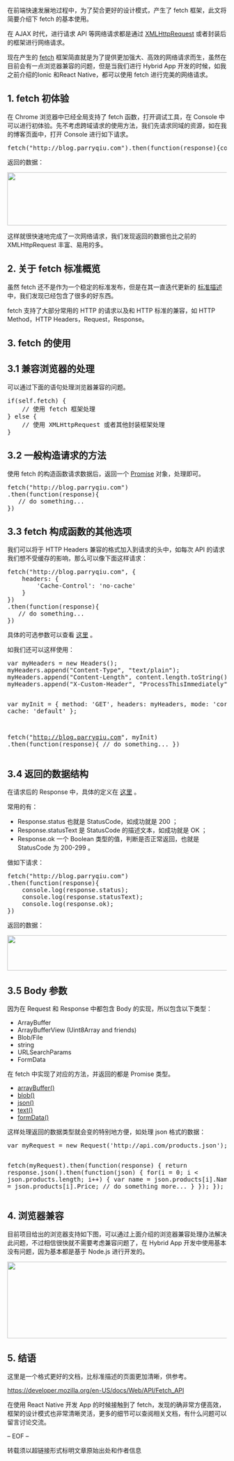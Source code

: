 <div>
 <p>在前端快速发展地过程中，为了契合更好的设计模式，产生了 fetch 框架，此文将简要介绍下 fetch 的基本使用。 </p>

 <div>
  <p> 在 AJAX 时代，进行请求 API 等网络请求都是通过 <a href="http://www.w3school.com.cn/xml/xml_http.asp" target="_blank" rel="nofollow,noindex">XMLHttpRequest</a> 或者封装后的框架进行网络请求。 </p>

  <p> 现在产生的 <a href="https://github.com/github/fetch" target="_blank" rel="nofollow,noindex">fetch</a> 框架简直就是为了提供更加强大、高效的网络请求而生，虽然在目前会有一点浏览器兼容的问题，但是当我们进行 Hybrid App 开发的时候，如我之前介绍的Ionic 和React Native，都可以使用 fetch 进行完美的网络请求。 </p>

 </div>

 <h2 id="articleHeader0">1. fetch 初体验 </h2>

 <p>在 Chrome 浏览器中已经全局支持了 fetch 函数，打开调试工具，在 Console 中可以进行初体验。先不考虑跨域请求的使用方法，我们先请求同域的资源，如在我的博客页面中，打开 Console 进行如下请求。 </p>

 <div>
  <div>
   <pre class="brush:javascript; toolbar: true; auto-links: false;">fetch("http://blog.parryqiu.com").then(function(response){console.log(response)})</pre>
  </div>

 </div>

 <p>返回的数据：</p>

 <p> <img src="http://static.open-open.com/lib/uploadImg/20160202/20160202085857_378.png" class="alignCenter" width="549" height="122"> </p>

 <p>这样就很快速地完成了一次网络请求，我们发现返回的数据也比之前的 XMLHttpRequest 丰富、易用的多。</p>

 <h2 id="articleHeader1">2. 关于 fetch 标准概览 </h2>

 <div>
  <p> 虽然 fetch 还不是作为一个稳定的标准发布，但是在其一直迭代更新的 <a href="https://fetch.spec.whatwg.org/" target="_blank" rel="nofollow,noindex">标准描述</a> 中，我们发现已经包含了很多的好东西。 </p>

  <p>fetch 支持了大部分常用的 HTTP 的请求以及和 HTTP 标准的兼容，如 HTTP Method，HTTP Headers，Request，Response。</p>

 </div>

 <h2 id="articleHeader2">3. fetch 的使用 </h2>

 <h2 id="articleHeader3">3.1 兼容浏览器的处理 </h2>

 <p>可以通过下面的语句处理浏览器兼容的问题。</p>

 <div>
  <div>
   <pre class="brush:javascript; toolbar: true; auto-links: false;">if(self.fetch) {
    // 使用 fetch 框架处理
} else {
    // 使用 XMLHttpRequest 或者其他封装框架处理
}</pre>
  </div>

 </div>

 <h2 id="articleHeader4">3.2 一般构造请求的方法 </h2>

 <p> 使用 fetch 的构造函数请求数据后，返回一个 <a href="https://www.promisejs.org/" target="_blank" rel="nofollow,noindex">Promise</a> 对象，处理即可。 </p>

 <div>
  <div>
   <pre class="brush:javascript; toolbar: true; auto-links: false;">fetch("http://blog.parryqiu.com")
.then(function(response){
   // do something...
})</pre>
  </div>

 </div>

 <h2 id="articleHeader5">3.3 fetch 构成函数的其他选项 </h2>

 <p>我们可以将于 HTTP Headers 兼容的格式加入到请求的头中，如每次 API 的请求我们想不受缓存的影响，那么可以像下面这样请求： </p>

 <div>
  <div>
   <pre class="brush:javascript; toolbar: true; auto-links: false;">fetch("http://blog.parryqiu.com", {
    headers: {
        'Cache-Control': 'no-cache'
    }
})
.then(function(response){
   // do something...
})</pre>
  </div>

 </div>

 <p> 具体的可选参数可以查看 <a href="https://fetch.spec.whatwg.org/#concept-request-initiator" target="_blank" rel="nofollow,noindex">这里</a> 。 </p>

 <p>如我们还可以这样使用：</p>

 <div>
  <div>
   <pre class="brush:javascript; toolbar: true; auto-links: false;">var myHeaders = new Headers();
myHeaders.append("Content-Type", "text/plain");
myHeaders.append("Content-Length", content.length.toString());
myHeaders.append("X-Custom-Header", "ProcessThisImmediately");

var myInit = {
                method: 'GET',
                headers: myHeaders,
                mode: 'cors',
                cache: 'default'
             };

fetch("http://blog.parryqiu.com", myInit)
.then(function(response){
    // do something...
})</pre>
  </div>

 </div>

 <h2 id="articleHeader6">3.4 返回的数据结构 </h2>

 <div>
  <p> 在请求后的 Response 中，具体的定义在 <a href="https://fetch.spec.whatwg.org/#dom-response" target="_blank" rel="nofollow,noindex">这里</a> 。 </p>

  <p>常用的有：</p>

 </div>

 <ul>
  <li> Response.status 也就是 StatusCode，如成功就是 200 ； </li>

  <li> Response.statusText 是 StatusCode 的描述文本，如成功就是 OK ； </li>

  <li> Response.ok 一个 Boolean 类型的值，判断是否正常返回，也就是 StatusCode 为 200-299 。 </li>

 </ul>

 <p>做如下请求： </p>

 <div>
  <div>
   <pre class="brush:javascript; toolbar: true; auto-links: false;">fetch("http://blog.parryqiu.com")
.then(function(response){
    console.log(response.status);
    console.log(response.statusText);
    console.log(response.ok);
})</pre>
  </div>

 </div>

 <p>返回的数据：</p>

 <p> <img src="http://static.open-open.com/lib/uploadImg/20160202/20160202085857_72.png" class="alignCenter" width="549" height="81"> </p>

 <h2 id="articleHeader7">3.5 Body 参数 </h2>

 <p>因为在 Request 和 Response 中都包含 Body 的实现，所以包含以下类型：</p>

 <ul>
  <li>ArrayBuffer</li>

  <li>ArrayBufferView (Uint8Array and friends)</li>

  <li>Blob/File</li>

  <li>string</li>

  <li>URLSearchParams</li>

  <li>FormData</li>

 </ul>

 <p>在 fetch 中实现了对应的方法，并返回的都是 Promise 类型。</p>

 <ul>
  <li> <a href="https://developer.mozilla.org/en-US/docs/Web/API/Body/arrayBuffer" target="_blank" rel="nofollow,noindex">arrayBuffer()</a> </li>

  <li> <a href="https://developer.mozilla.org/en-US/docs/Web/API/Body/blob" target="_blank" rel="nofollow,noindex">blob()</a> </li>

  <li> <a href="https://developer.mozilla.org/en-US/docs/Web/API/Body/json" target="_blank" rel="nofollow,noindex">json()</a> </li>

  <li> <a href="https://developer.mozilla.org/en-US/docs/Web/API/Body/text" target="_blank" rel="nofollow,noindex">text()</a> </li>

  <li> <a href="https://developer.mozilla.org/en-US/docs/Web/API/Body/formData" target="_blank" rel="nofollow,noindex">formData()</a> </li>

 </ul>

 <p>这样处理返回的数据类型就会变的特别地方便，如处理 json 格式的数据： </p>

 <div>
  <div>
   <pre class="brush:javascript; toolbar: true; auto-links: false;">var myRequest = new Request('http://api.com/products.json');

fetch(myRequest).then(function(response) {
  return response.json().then(function(json) {
    for(i = 0; i &lt; json.products.length; i++) {
      var name = json.products[i].Name;
      var price = json.products[i].Price;
      // do something more...
    }
  });
});</pre>
  </div>

 </div>

 <h2 id="articleHeader8">4. 浏览器兼容 </h2>

 <p>目前项目给出的浏览器支持如下图，可以通过上面介绍的浏览器兼容处理办法解决此问题，不过相信很快就不需要考虑兼容问题了，在 Hybrid App 开发中使用基本没有问题，因为基本都是基于 Node.js 进行开发的。</p>

 <p> <img src="http://static.open-open.com/lib/uploadImg/20160202/20160202085857_835.png" class="alignCenter" width="549" height="176"> </p>

 <h2 id="articleHeader9">5. 结语 </h2>

 <div>
  <p>这里是一个格式更好的文档，比标准描述的页面更加清晰，供参考。</p>

  <p> <a href="https://developer.mozilla.org/en-US/docs/Web/API/Fetch_API" target="_blank" rel="nofollow,noindex">https://developer.mozilla.org/en-US/docs/Web/API/Fetch_API</a> </p>

  <p>在使用 React Native 开发 App 的时候接触到了 fetch，发现的确非常方便高效，框架的设计模式也非常清晰灵活，更多的细节可以查阅相关文档，有什么问题可以留言讨论交流。</p>

 </div>

 <div>
  <p> – <abbr>EOF</abbr> – </p>

  <p>转载须以超链接形式标明文章原始出处和作者信息</p>

 </div>
 </div>